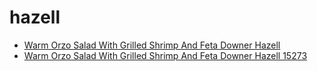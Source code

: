 # hazell

 * [Warm Orzo Salad With Grilled Shrimp And Feta Downer Hazell](../../index/w/warm-orzo-salad-with-grilled-shrimp-and-feta-downer-hazell-15273.json)
 * [Warm Orzo Salad With Grilled Shrimp And Feta Downer Hazell 15273](../../index/w/warm-orzo-salad-with-grilled-shrimp-and-feta-downer-hazell-15273.json)
